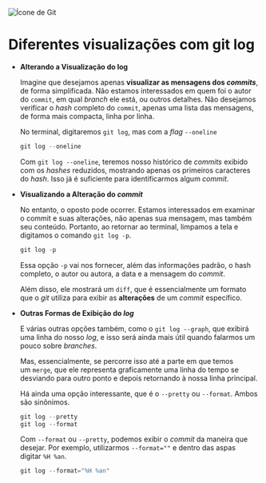 ![Ícone de Git](https://img.icons8.com/?size=100&id=20906&format=png&color=000000)

# Diferentes visualizações com git log

- **Alterando a Visualização do log**
    
    Imagine que desejamos apenas **visualizar as mensagens dos *commits***, de forma simplificada. Não estamos interessados em quem foi o autor do `commit`, em qual *branch* ele está, ou outros detalhes. Não desejamos verificar o *hash* completo do `commit`, apenas uma lista das mensagens, de forma mais compacta, linha por linha.
    
    No terminal, digitaremos `git log`, mas com a *flag* `--oneline`
    
    ```powershell
    git log --oneline
    ```
    
    Com `git log --oneline`, teremos nosso histórico de *commits* exibido com os *hashes* reduzidos, mostrando apenas os primeiros caracteres do *hash*. Isso já é suficiente para identificarmos algum *commit*.
    
- **Visualizando a Alteração do *commit***
    
    No entanto, o oposto pode ocorrer. Estamos interessados em examinar o commit e suas alterações, não apenas sua mensagem, mas também seu conteúdo. Portanto, ao retornar ao terminal, limpamos a tela e digitamos o comando `git log -p`.
    
    ```powershell
    git log -p
    ```
    
    Essa opção `-p` vai nos fornecer, além das informações padrão, o hash completo, o autor ou autora, a data e a mensagem do *commit*.
    
    Além disso, ele mostrará um `diff`, que é essencialmente um formato que o *git* utiliza para exibir as **alterações** de um *commit* específico.
    
- **Outras Formas de Exibição do *log***
    
    E várias outras opções também, como o `git log --graph`, que exibirá uma linha do nosso *log*, e isso será ainda mais útil quando falarmos um pouco sobre *branches*.
    
    Mas, essencialmente, se percorre isso até a parte em que temos um `merge`, que ele representa graficamente uma linha do tempo se desviando para outro ponto e depois retornando à nossa linha principal.
    
    Há ainda uma opção interessante, que é o `--pretty` ou `--format`. Ambos são sinônimos.
    
    ```powershell
    git log --pretty
    git log --format
    ```
    
    Com `--format` ou `--pretty`, podemos exibir o *commit* da maneira que desejar. Por exemplo, utilizarmos `--format=""` e dentro das aspas digitar `%H %an`.
    
    ```powershell
    git log --format="%H %an"
    ```